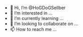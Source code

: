 - 👋 Hi, I’m @HoGDoGSellber
- 👀 I’m interested in ...
- 🌱 I’m currently learning ...
- 💞️ I’m looking to collaborate on ...
- 📫 How to reach me ...

<!---
HoGDoGSellber/HoGDoGSellber is a ✨ special ✨ repository because its `README.md` (this file) appears on your GitHub profile.
You can click the Preview link to take a look at your changes.
--->
